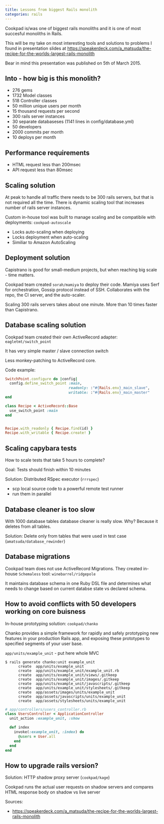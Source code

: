 ```yaml
---
title: Lessons from biggest Rails monolith
categories: rails
---
```


Cookpad is/was one of biggest rails monoliths and it is one of most succesful monoliths in Rails.

This will be my take on most interesting tools and solutions to problems I found in presentation slides at <https://speakerdeck.com/a_matsuda/the-recipe-for-the-worlds-largest-rails-monolith>

Bear in mind this presentation was published on 5th of March 2015.

## Into - how big is this monolith?
 * 276 gems
 * 1732 Model classes
 * 518 Controller classes
 * 50 million unique users per month
 * 15 thousand requests per second
 * 300 rails server instances
 * 30 separate databaseses (1141 lines in config/database.yml) 
 * 50 developers
 * 2000 commits per month
 * 10 deploys per month

## Performance requirements
 * HTML request less than 200msec
 * API request less than 80msec

## Scaling solution

At peak to handle all traffic there needs to be 300 rails servers, but that is not required all the time. There is dynamic scaling tool that increases number of rails server instances.

Custom in-house tool was built to manage scaling and be compatibile with deployments: `cookpad-autoscale`
 * Locks auto-scaling when deploying
 * Locks deployment when auto-scaling
 * Similiar to Amazon AutoScaling

## Deployment solution

Capistrano is good for small-medium projects, but when reaching big scale - time matters.

Cookpad team created `sorah/mamiya` to deploy their code. Mamiya uses Serf for orchestration, Gossip protocol instead of SSH. Collaborates with the repo, the CI server, and the auto-scaler.

Scaling 300 rails servers takes about one minute. More than 10 times faster than Capistrano.


## Database scaling solution

Cookpad team created their own ActiveRecord adapter: `eagletmt/switch_point`

It has very simple master / slave connection switch

Less monkey-patching to ActiveRecord core.

Code example:

```ruby
SwitchPoint.configure do |config|
  config.define_switch_point :main,
                             readonly: :"#{Rails.env}_main_slave",
                             writable: :"#{Rails.env}_main_master"
end

class Recipe < ActiveRecord::Base
  use_switch_point :main
end


Recipe.with_readonly { Recipe.find(id) }
Recipe.with_writable { Recipe.create! }
```

## Scaling capybara tests

How to scale tests that take 5 hours to complete?

Goal: Tests should finish within 10 minutes

Solution: Distributed RSpec executor (`rrrspec`)
 * scp local source code to a powerful remote test runner
 * run them in parallel

## Database cleaner is too slow

With 1000 database tables database cleaner is really slow. Why? Because it deletes from all tables.

Solution: Delete only from tables that were used in test case (`amatsuda/database_rewinder`)

## Database migrations

Cookpad team does not use ActiveRecord Migrations. They created in-house `Schemaless` tool: `winebarrel/ridgepole`

It maintains database schema in one Ruby DSL file and determines what needs to change based on current databse state vs declared schema.

## How to avoid conflicts with 50 developers working on core buisness

In-house prototyping solution: `cookpad/chanko`

Chanko provides a simple framework for rapidly and safely prototyping new features in your production Rails app, and exposing these prototypes to specified segments of your user base.

`app/units/example_unit` - put here whole MVC

```
$ rails generate chanko:unit example_unit
      create  app/units/example_unit
      create  app/units/example_unit/example_unit.rb
      create  app/units/example_unit/views/.gitkeep
      create  app/units/example_unit/images/.gitkeep
      create  app/units/example_unit/javascripts/.gitkeep
      create  app/units/example_unit/stylesheets/.gitkeep
      create  app/assets/images/units/example_unit
      create  app/assets/javascripts/units/example_unit
      create  app/assets/stylesheets/units/example_unit
```

```ruby
# app/controllers/users_controller.rb
class UsersController < ApplicationController
  unit_action :example_unit, :show

  def index
    invoke(:example_unit, :index) do
      @users = User.all
    end
  end
end
```

## How to upgrade rails version?

Solution: HTTP shadow proxy server (`cookpad/kage`)

Cookpad runs the actual user requests on shadow servers and compares HTML response body on shadow vs live server


Sources:
 * <https://speakerdeck.com/a_matsuda/the-recipe-for-the-worlds-largest-rails-monolith>